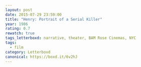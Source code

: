 ```yaml
---
layout: post 
date: 2015-07-29 23:59:00
title: "Henry: Portrait of a Serial Killer"
year: 1986
rating: 0.7
rewatch: true
tags_letterboxd: narrative, theater, BAM Rose Cinemas, NYC
tags:
  - film
category: Letterboxd
canonical: https://boxd.it/6v2hJ
---
```


